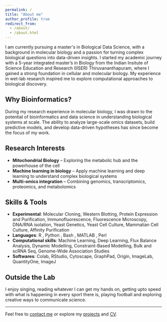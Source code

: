 ```yaml
---
permalink: /
title: "About me"
author_profile: true
redirect_from: 
  - /about/
  - /about.html
---
```


I am currently pursuing a master's in Biological Data Science, with a background in molecular biology and a passion for turning complex biological questions into data-driven insights. I started my academic journey with a 5-year integrated master’s in Biology from the Indian Insitute of Science Education and Research (IISER) Thiruvananthapuram, where I gained a strong foundation in cellular and molecular biology. My experience in wet-lab research inspired me to explore computational approaches to biological discovery.

## Why Bioinformatics?

During my research experience in molecular biology, I was drawn to the potential of bioinformatics and data science in understanding biological systems at scale. The ability to analyze large-scale omics datasets, build predictive models, and develop data-driven hypotheses has since become the focus of my work.

## Research Interests

- **Mitochondrial Biology** – Exploring the metabolic hub and the powerhouse of the cell
- **Machine learning in biology** – Apply machine learning and deep learning to understand complex biological systems
- **Multi-omics integration** – Combining genomics, transcriptomics, proteomics, and metabolomics

## Skills & Tools

- **Experimental**: Molecular Cloning, Western Blotting, Protein Expression and Purification, Immunofluorescence,
Fluorescence Microscopy, DNA/RNA isolation, Yeast Genetics, Yeast Cell Culture, Mammalian Cell Culture,
Affinity Purification
- **Languages**: R , Python , Bash , MATLAB , Perl
- **Computational skills**: Machine Learning, Deep Learning, Flux Balance Analysis, Dynamic Modelling,
Constraint-Based Modelling, Bulk and scRNA Seq, Genome-Wide Association Studies
- **Softwares**: Colab, RStudio, Cytoscape, GraphPad, Origin, ImageLab, QuantityOne, ImageJ

## Outside the Lab

I enjoy singing, reading whatever I can get my hands on, getting upto speed with what is happening in every sport there is, playing football and exploring creative ways to communicate science. 

---

Feel free to [contact me](mailto:rithwikrar98@gmail.com) or explore my [projects](/projects) and [CV](/cv).
